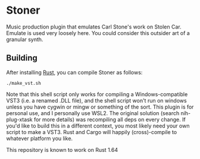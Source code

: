 # Stoner

Music production plugin that emulates Carl Stone's work on Stolen Car. Emulate is used very loosely here. You could consider this outsider art of a granular synth.

## Building

After installing [Rust](https://rustup.rs/), you can compile Stoner as follows:

```shell
./make_vst.sh
```

Note that this shell script only works for compiling a Windows-compatible VST3 (i.e. a renamed .DLL file), and the shell script won't run on windows unless you have cygwin or mingw or something of the sort. This plugin is for personal use, and I personally use WSL2. The original solution (search nih-plug-xtask for more details) was recompiling all deps on every change. If you'd like to build this in a different context, you most likely need your own script to make a VST3. Rust and Cargo will happily (cross)-compile to whatever platform you like.

This repository is known to work on Rust 1.64
